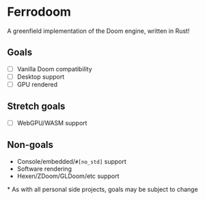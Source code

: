 # Ferrodoom

A greenfield implementation of the Doom engine, written in Rust!

## Goals
- [ ] Vanilla Doom compatibility
- [ ] Desktop support
- [ ] GPU rendered

## Stretch goals
- [ ] WebGPU/WASM support

## Non-goals
- Console/embedded/`#[no_std]` support
- Software rendering
- Hexen/ZDoom/GLDoom/etc support

\* As with all personal side projects, goals may be subject to change